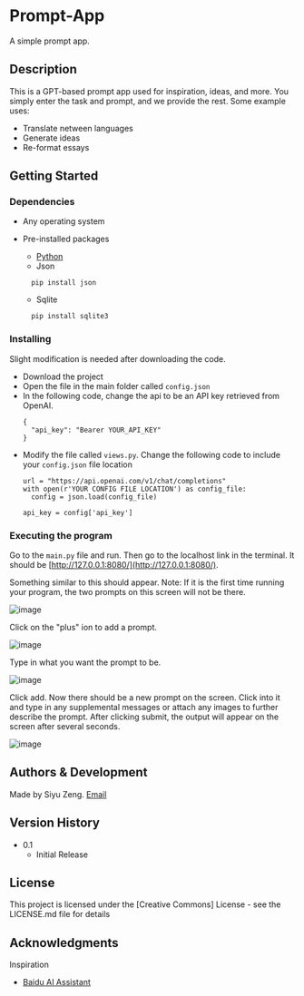 # Prompt-App

A simple prompt app.

## Description

This is a GPT-based prompt app used for inspiration, ideas, and more. You simply enter the task and prompt, and we provide the rest.
Some example uses:
  - Translate netween languages
  - Generate ideas
  - Re-format essays

## Getting Started

### Dependencies

* Any operating system
* Pre-installed packages
  - [Python](https://www.python.org/downloads/)
  - Json

  ```
    pip install json
  ```

  - Sqlite
  ```
    pip install sqlite3
  ```

### Installing

Slight modification is needed after downloading the code.
* Download the project
* Open the file in the main folder called ```config.json```
* In the following code, change the api to be an API key retrieved from OpenAI.
  ```
  {
    "api_key": "Bearer YOUR_API_KEY"
  }
  ```
- Modify the file called ```views.py```. Change the following code to include your ```config.json``` file location
  ```
  url = "https://api.openai.com/v1/chat/completions"
  with open(r'YOUR CONFIG FILE LOCATION') as config_file:
    config = json.load(config_file)

  api_key = config['api_key']
  ```

### Executing the program

Go to the ```main.py``` file and run. Then go to the localhost link in the terminal. It should be [http://127.0.0.1:8080/](http://127.0.0.1:8080/).

Something similar to this should appear. Note: If it is the first time running your program, the two prompts on this screen will not be there.

![image](https://github.com/superasymmetry/Prompt-App/assets/64930215/4c419d5b-ab5f-43f4-b3cf-a0c3d4c666b2)

Click on the "plus" ion to add a prompt.

![image](https://github.com/superasymmetry/Prompt-App/assets/64930215/ab2c5150-a98f-4795-9812-65667bf612c5)

Type in what you want the prompt to be.

![image](https://github.com/superasymmetry/Prompt-App/assets/64930215/21edee83-6524-4e3b-8d46-3c2bf2a3f02e)

Click add. Now there should be a new prompt on the screen. Click into it and type in any supplemental messages or attach any images to further describe the prompt. After clicking submit, the output will appear on the screen after several seconds.

![image](https://github.com/superasymmetry/Prompt-App/assets/64930215/5fd1f7f9-0fa5-472c-8786-1aa1403d67af)


## Authors & Development

Made by Siyu Zeng.
[Email](siyuzeng@proton.me)

## Version History

* 0.1
    * Initial Release

## License

This project is licensed under the [Creative Commons] License - see the LICENSE.md file for details

## Acknowledgments

Inspiration
* [Baidu AI Assistant](https://inspiration.baidu.com/app)
